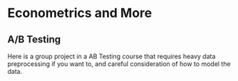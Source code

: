 # Econometrics and More

## A/B Testing

Here is a group project in a AB Testing course that requires heavy data preprocessing if you want to, and careful consideration of how to model the data.

